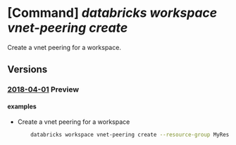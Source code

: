 # [Command] _databricks workspace vnet-peering create_

Create a vnet peering for a workspace.

## Versions

### [2018-04-01](/Resources/mgmt-plane/L3N1YnNjcmlwdGlvbnMve30vcmVzb3VyY2Vncm91cHMve30vcHJvdmlkZXJzL21pY3Jvc29mdC5kYXRhYnJpY2tzL3dvcmtzcGFjZXMve30vdmlydHVhbG5ldHdvcmtwZWVyaW5ncy97fQ==/2018-04-01.xml) **Preview**

<!-- mgmt-plane /subscriptions/{}/resourcegroups/{}/providers/microsoft.databricks/workspaces/{}/virtualnetworkpeerings/{} 2018-04-01 -->

#### examples

- Create a vnet peering for a workspace
    ```bash
        databricks workspace vnet-peering create --resource-group MyResourceGroup --workspace-name MyWorkspace -n MyPeering --remote-vnet /subscriptions/000000-0000-0000/resourceGroups/MyRG/providers/Microsoft.Network/virtualNetworks/MyVNet
    ```
